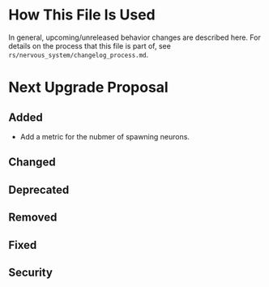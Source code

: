 # How This File Is Used

In general, upcoming/unreleased behavior changes are described here. For details
on the process that this file is part of, see
`rs/nervous_system/changelog_process.md`.


# Next Upgrade Proposal

## Added

* Add a metric for the nubmer of spawning neurons.

## Changed

## Deprecated

## Removed

## Fixed

## Security
